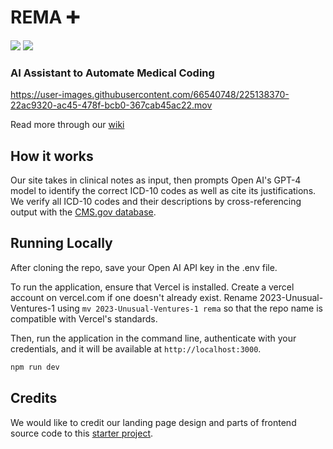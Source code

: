  # REMA ➕
 
<div>
<img src="https://img.shields.io/badge/%F0%9F%8E%89%20CS%20210%20Best%20Of-Clearest%20Value%20Proposition-brightgreen"/>
<img src="https://img.shields.io/badge/%F0%9F%8E%89%20CS%20210%20Best%20Of-Most%20Valuable%20Target%20Customer-blueviolet"/>
</div>
 
### AI Assistant to Automate Medical Coding

https://user-images.githubusercontent.com/66540748/225138370-22ac9320-ac45-478f-bcb0-367cab45ac22.mov


Read more through our [wiki](https://github.com/cs210/2023-Unusual-Ventures-1/wiki/REMA-Home)

## How it works

Our site takes in clinical notes as input, then prompts Open AI's GPT-4 model to identify the correct ICD-10 codes as well as cite its justifications. We verify all ICD-10 codes and their descriptions by cross-referencing output with the [CMS.gov database](https://www.cms.gov/Medicare/Coding/ICD10/2018-ICD-10-CM-and-GEMs). 

## Running Locally

After cloning the repo, save your Open AI API key in the .env file. 

To run the application, ensure that Vercel is installed. Create a vercel account on vercel.com if one doesn't already exist. Rename 2023-Unusual-Ventures-1 using `mv 2023-Unusual-Ventures-1 rema` so that the repo name is compatible with Vercel's standards. 

Then, run the application in the command line, authenticate with your credentials, and it will be available at `http://localhost:3000`.

```bash
npm run dev
```

## Credits

We would like to credit our landing page design and parts of frontend source code to this [starter project](https://github.com/Nutlope/twitterbio).
